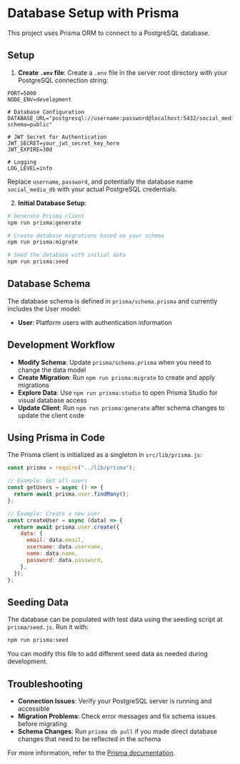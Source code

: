# Database Setup with Prisma

This project uses Prisma ORM to connect to a PostgreSQL database.

## Setup

1. **Create `.env` file**: Create a `.env` file in the server root directory with your PostgreSQL connection string:

```
PORT=5000
NODE_ENV=development

# Database Configuration
DATABASE_URL="postgresql://username:password@localhost:5432/social_media_db?schema=public"

# JWT Secret for Authentication
JWT_SECRET=your_jwt_secret_key_here
JWT_EXPIRE=30d

# Logging
LOG_LEVEL=info
```

Replace `username`, `password`, and potentially the database name `social_media_db` with your actual PostgreSQL credentials.

2. **Initial Database Setup**:

```bash
# Generate Prisma client
npm run prisma:generate

# Create database migrations based on your schema
npm run prisma:migrate

# Seed the database with initial data
npm run prisma:seed
```

## Database Schema

The database schema is defined in `prisma/schema.prisma` and currently includes the User model:

- **User**: Platform users with authentication information

## Development Workflow

- **Modify Schema**: Update `prisma/schema.prisma` when you need to change the data model
- **Create Migration**: Run `npm run prisma:migrate` to create and apply migrations
- **Explore Data**: Use `npm run prisma:studio` to open Prisma Studio for visual database access
- **Update Client**: Run `npm run prisma:generate` after schema changes to update the client code

## Using Prisma in Code

The Prisma client is initialized as a singleton in `src/lib/prisma.js`:

```javascript
const prisma = require("../lib/prisma");

// Example: Get all users
const getUsers = async () => {
  return await prisma.user.findMany();
};

// Example: Create a new user
const createUser = async (data) => {
  return await prisma.user.create({
    data: {
      email: data.email,
      username: data.username,
      name: data.name,
      password: data.password,
    },
  });
};
```

## Seeding Data

The database can be populated with test data using the seeding script at `prisma/seed.js`. Run it with:

```bash
npm run prisma:seed
```

You can modify this file to add different seed data as needed during development.

## Troubleshooting

- **Connection Issues**: Verify your PostgreSQL server is running and accessible
- **Migration Problems**: Check error messages and fix schema issues before migrating
- **Schema Changes**: Run `prisma db pull` if you made direct database changes that need to be reflected in the schema

For more information, refer to the [Prisma documentation](https://www.prisma.io/docs/).
